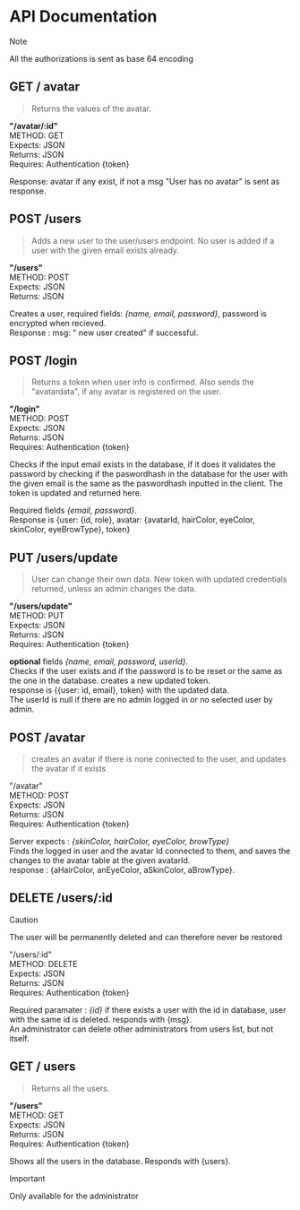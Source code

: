 # API Documentation
> [!note]
> All the authorizations is sent as base 64 encoding

## GET / avatar
> Returns the values of the avatar.

**"/avatar/:id"**<br>
METHOD: GET <br>
Expects: JSON <br>
Returns: JSON <br>
Requires: Authentication {token} <br>

Response: avatar if any exist, if not a msg "User has no avatar" is sent as response.

## POST /users 
> Adds a new user to the user/users endpoint. No user is added if a user with the given email exists already.

**"/users"** <br>
METHOD: POST <br>
Expects: JSON <br>
Returns: JSON <br>

Creates a user, required fields: *{name, email, password}*, password is encrypted when recieved. <br>
Response : msg: " new user created" if successful.

## POST /login 
> Returns a token when user info is confirmed. Also sends the "avatardata", if any avatar is registered on the user. 

**"/login"** <br>
METHOD: POST <br>
Expects: JSON <br>
Returns: JSON <br>
Requires: Authentication {token} <br>

Checks if the input email exists in the database, if it does it validates the password by checking if the paswordhash in the database for the user with the given email is the same as the paswordhash inputted in the client. The token is updated and returned here.<br>

Required fields *{email, password}*.<br>
Response is {user: {id, role}, avatar: {avatarId, hairColor, eyeColor, skinColor, eyeBrowType}, token}

## PUT /users/update
>  User can change their own data. New token with updated credentials returned, unless an admin changes the data.

**"/users/update"** <br>
METHOD: PUT <br>
Expects: JSON <br>
Returns: JSON <br>
Requires: Authentication {token} <br>

**optional** fields *{name, email, password, userId}*. <br>
Checks if the user exists and if the password is to be reset or the same as the one in the database. creates a new updated token. <br>
response is {{user: id, email}, token} with the updated data. <br> The userId is null if there are no admin logged in or no selected user by admin.

## POST /avatar 
>  creates an avatar if there is none connected to the user, and updates the avatar if it exists

"/avatar" <br>
METHOD: POST <br>
Expects: JSON <br>
Returns: JSON <br>
Requires: Authentication {token} <br>

Server expects : *{skinColor, hairColor, eyeColor, browType}* <br>
Finds the logged in user and the avatar Id connected to them, and saves the changes to the avatar table at the given avatarId.<br> 
response : {aHairColor, anEyeColor, aSkinColor, aBrowType}.

## DELETE  /users/:id 
> [!caution]
> The user will be permanently deleted and can therefore never be restored

"/users/:id" <br>
METHOD: DELETE <br>
Expects: JSON <br>
Returns: JSON <br>
Requires: Authentication {token} <br>

Required paramater : *{id}* if there exists a user with the id in database, user with the same id is deleted. 
responds with {msg}. <br> An administrator can delete other administrators from users list, but not itself.

## GET / users
> Returns all the users.

**"/users"**<br>
 METHOD: GET <br>
 Expects: JSON <br>
 Returns: JSON <br>
 Requires: Authentication {token} <br>

Shows all the users in the database. 
Responds with {users}.
> [!Important]
> Only available for the administrator
